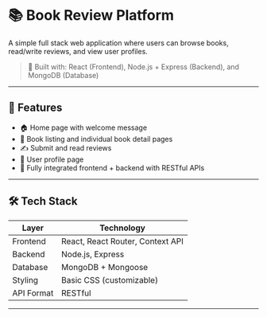 # 📚 Book Review Platform

A simple full stack web application where users can browse books, read/write reviews, and view user profiles.

> 🔧 Built with: React (Frontend), Node.js + Express (Backend), and MongoDB (Database)

---

## 🚀 Features

- 🏠 Home page with welcome message
- 📘 Book listing and individual book detail pages
- ✍️ Submit and read reviews
- 👤 User profile page
- 🔗 Fully integrated frontend + backend with RESTful APIs

---

## 🛠 Tech Stack

| Layer      | Technology        |
|------------|-------------------|
| Frontend   | React, React Router, Context API |
| Backend    | Node.js, Express  |
| Database   | MongoDB + Mongoose |
| Styling    | Basic CSS (customizable) |
| API Format | RESTful           |

---
